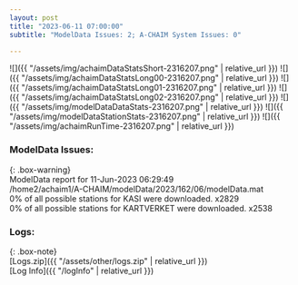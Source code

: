 ```yaml
---
layout: post
title: "2023-06-11 07:00:00"
subtitle: "ModelData Issues: 2; A-CHAIM System Issues: 0"

---
```


![]({{ "/assets/img/achaimDataStatsShort-2316207.png" | relative_url }})
![]({{ "/assets/img/achaimDataStatsLong00-2316207.png" | relative_url }})
![]({{ "/assets/img/achaimDataStatsLong01-2316207.png" | relative_url }})
![]({{ "/assets/img/achaimDataStatsLong02-2316207.png" | relative_url }})
![]({{ "/assets/img/modelDataDataStats-2316207.png" | relative_url }})
![]({{ "/assets/img/modelDataStationStats-2316207.png" | relative_url }})
![]({{ "/assets/img/achaimRunTime-2316207.png" | relative_url }})


### ModelData Issues:  
  
{: .box-warning}  
 ModelData report for 11-Jun-2023 06:29:49   
 /home2/achaim1/A-CHAIM/modelData/2023/162/06/modelData.mat   
 0% of all possible stations for KASI were downloaded. x2829   
 0% of all possible stations for KARTVERKET were downloaded. x2538   
  


### Logs:  
  
{: .box-note}  
[Logs.zip]({{ "/assets/other/logs.zip" | relative_url }})  
[Log Info]({{ "/logInfo" | relative_url }})  
